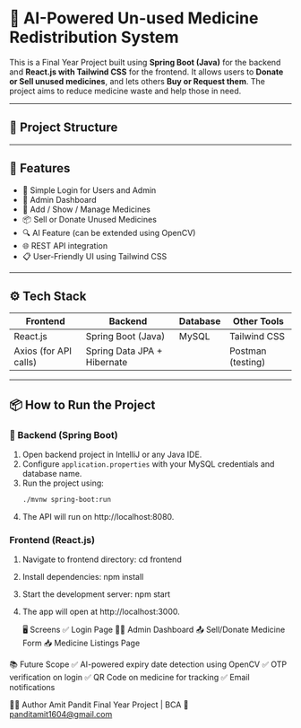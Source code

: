 # 💊 AI-Powered Un-used Medicine Redistribution System

This is a Final Year Project built using **Spring Boot (Java)** for the backend and **React.js with Tailwind CSS** for the frontend. It allows users to **Donate or Sell unused medicines**, and lets others **Buy or Request them**. The project aims to reduce medicine waste and help those in need.

---

## 📁 Project Structure


---

## 🚀 Features

- 🔐 Simple Login for Users and Admin
- 🧑 Admin Dashboard
- 💊 Add / Show / Manage Medicines
- 📦 Sell or Donate Unused Medicines
- 🔍 AI Feature (can be extended using OpenCV)
- 🌐 REST API integration
- 📋 User-Friendly UI using Tailwind CSS

---

## ⚙️ Tech Stack

| Frontend               | Backend                   | Database  | Other Tools      |
|------------------------|---------------------------|-----------|------------------|
| React.js               | Spring Boot (Java)        | MySQL     | Tailwind CSS     |
| Axios (for API calls)  | Spring Data JPA + Hibernate |           | Postman (testing) |

---

## 📦 How to Run the Project

### 🔧 Backend (Spring Boot)
1. Open backend project in IntelliJ or any Java IDE.
2. Configure `application.properties` with your MySQL credentials and database name.
3. Run the project using:
   ```bash
   ./mvnw spring-boot:run
4. The API will run on http://localhost:8080.

  ### Frontend (React.js)
 1. Navigate to frontend directory:
cd frontend

2. Install dependencies:
npm install


3. Start the development server:
npm start

4. The app will open at http://localhost:3000.

   🖥️ Screens
✅ Login Page
👨‍⚕️ Admin Dashboard
📤 Sell/Donate Medicine Form
📥 Medicine Listings Page

📚 Future Scope
✅ AI-powered expiry date detection using OpenCV
✅ OTP verification on login
✅ QR Code on medicine for tracking
✅ Email notifications

🧑‍💻 Author
Amit Pandit
Final Year Project | BCA
📧 panditamit1604@gmail.com




